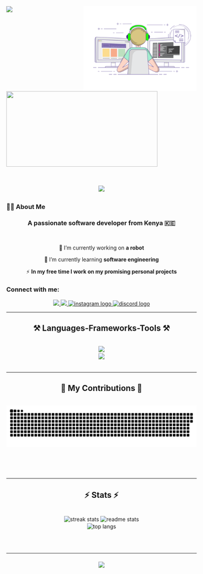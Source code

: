 <div style="display: flex; justify-content: space-between;">
  <img align="right" src="https://visitor-badge.laobi.icu/badge?page_id=nyagajms.nyagajms&" />
  <img align="right" width="300" src="https://raw.githubusercontent.com/devSouvik/devSouvik/master/gif3.gif" />
</div>

<img align="center" height="200" width="400" src="https://media.tenor.com/x0PBTXM6LrAAAAAC/banner-gif-welcome.gif">



<h1 align="center">
    <img src="https://readme-typing-svg.herokuapp.com/?font=Righteous&size=35&center=true&vCenter=true&width=500&height=70&duration=4000&lines=Hi+There!+👋;+I'm+James+Nyaga!;" />
</h1>
 <h3 align="left">👩‍💻  About Me</h3>
<h3 align="center">A passionate software developer from Kenya 🇰🇪 </h3>

<br/>


<div align="center">


 🔭 I’m currently working on **a robot**
 
 🌱 I’m currently learning **software engineering**

 ⚡ **In my free time I  work on my promising personal projects**

 
 </div>

<div align="center"> 
   <h3 align="left">Connect with me:</h3>
  <a href="mailto:jamesnyagakanyako@gmail.com">
    <img src="https://img.shields.io/badge/Gmail-333333?style=for-the-badge&logo=gmail&logoColor=red" />
  </a>
  <a href="https://www.linkedin.com/in/james-nyaga-b56352202/" target="_blank">
    <img src="https://img.shields.io/badge/LinkedIn-0077B5?style=for-the-badge&logo=linkedin&logoColor=white" target="_blank" />
  </a>
  <a href="https://www.instagram.com/nyaga.jms/" target="_blank">
    <img src="https://img.shields.io/static/v1?message=Instagram&logo=instagram&label=&color=E4405F&logoColor=white&labelColor=&style=for-the-badge" height="28" alt="instagram logo"  />
  </a>
  <a href="https://discordapp.com/users/nyagajms" target="_blank">
    <img src="https://img.shields.io/static/v1?message=Discord&logo=discord&label=&color=7289DA&logoColor=white&labelColor=&style=for-the-badge" height="28" alt="discord logo"  />
  </a>
</div>

 <hr/>
 
<h2 align="center">⚒️ Languages-Frameworks-Tools ⚒️</h2>
<br/>
<div align="center">
    <img src="https://skillicons.dev/icons?i=c,cpp,python,javascript,java,arduino,css,html" /><br>
    <img src="https://skillicons.dev/icons?i=bash,nodejs,github,git,linux,perl,raspberrypi,vim,vscode" />
</div>

<br/>
<hr/>

<div align="center">
  <h2>🐍 My Contributions 🐍</h2>
  <br>
  <img alt="snake eating my contributions" src="https://raw.githubusercontent.com/nyagajms/nyagajms/output/github-contribution-grid-snake.svg" />
  
  <br/><br/><br/>
</div>

<hr/>

<h2 align="center">⚡ Stats ⚡</h2>
<br>
<div align=center>
  <img width=390 src="https://streak-stats.demolab.com/?user=nyagajms&count_private=true&theme=react&border_radius=10" alt="streak stats"/>
  <img width=388 src="https://github-readme-stats-salesp07.vercel.app/api?username=nyagajms&count_private=true&show_icons=true&theme=react&rank_icon=github&border_radius=10" alt="readme stats" />
  <br/>
  <img width=325 align="center" src="https://github-readme-stats-salesp07.vercel.app/api/top-langs/?username=nyagajms&hide=HTML&langs_count=8&layout=compact&theme=react&border_radius=10&size_weight=0.5&count_weight=0.5&exclude_repo=github-readme-stats" alt="top langs" />
</div>

<br/><br/>
<hr/>

<h3 align="center">
    <img src="https://readme-typing-svg.herokuapp.com/?font=Righteous&size=25&center=true&vCenter=true&width=500&height=70&duration=4000&lines=Thanks+for+visiting!+✌️;+Shoot+me+a+message+on+Linkedin!;I'm+always+down+to+collab+:)">
</h3>

<br/>


